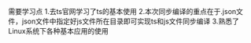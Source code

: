 需要学习点
1.去ts官网学习了ts的基本使用
2.本次同步编译的重点在于.json文件，json文件中指定好js文件所在目录即可实现ts和js文件同步编译
3.熟悉了Linux系统下各种基本应用的使用
